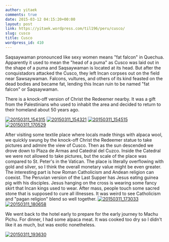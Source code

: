 ```yaml
---
author: yitaek
comments: true
date: 2015-03-12 04:15:20+00:00
layout: post
link: https://yitaek.wordpress.com/til196/peru/cusco/
slug: cusco
title: Cusco
wordpress_id: 410
---
```


Saqsaywaman pronounced like sexy women means "fat falcon" in Quechua. Apparently it used to mean the "head of a puma" as Cusco was laid out in the shape of a puma and Saqsaywaman is located at its head. But after the conquistadors attacked the Cusco, they left Incan corpses out on the field near Sawsaywaman. Falcons, vultures, and others of its kind feasted on the dead bodies and became fat, lending this Incan ruin to be named "fat falcon" or Saqsaywaman.

There is a knock-off version of Christ the Redeemer nearby. It was a gift from the Palestinians who used to inhabit the area and decided to return to their homeland about 50 years ago.

[![20150311_154315](https://yitaek.files.wordpress.com/2015/03/20150311_154315.jpg?w=300)](https://yitaek.files.wordpress.com/2015/03/20150311_154315.jpg) [![20150311_154321](https://yitaek.files.wordpress.com/2015/03/20150311_154321.jpg?w=300)](https://yitaek.files.wordpress.com/2015/03/20150311_154321.jpg) [![20150311_154515](https://yitaek.files.wordpress.com/2015/03/20150311_154515.jpg?w=300)](https://yitaek.files.wordpress.com/2015/03/20150311_154515.jpg) [![20150311_170529](https://yitaek.files.wordpress.com/2015/03/20150311_170529.jpg?w=300)](https://yitaek.files.wordpress.com/2015/03/20150311_170529.jpg)

After visiting some textile place where locals made things with alpaca wool, we quickly swung by the knock-off Christ the Redeemer statue to take pictures and admire the view of Cusco. Then as the sun descended we drove down to Plaza de Armas and Catedral del Cuzco. Inside the Catedral we were not allowed to take pictures, but the scale of the place was compared to St. Peter's in the Vatican. The place is literally overflowing with gold and silver, so I think the overall monetary value might be even greater. The interesting part is how Roman Catholicism and Andean religion can coexist. The Peruvian version of the Last Supper has Jesus eating guinea pig with his disciples. Jesus hanging on the cross is wearing some fancy skirt that Incan kings used to wear. After mass, people touch some sacred stone that is supposed to cure all illnesses. It was weird to see Catholicism and "pagan religion" blend so well together.
[![20150311_173033](https://yitaek.files.wordpress.com/2015/03/20150311_173033.jpg?w=300)](https://yitaek.files.wordpress.com/2015/03/20150311_173033.jpg) [![20150311_180658](https://yitaek.files.wordpress.com/2015/03/20150311_180658.jpg?w=300)](https://yitaek.files.wordpress.com/2015/03/20150311_180658.jpg)

We went back to the hotel early to prepare for the early journey to Machu Pichu. For dinner, I had some alpaca meat. It was cooked too dry so I didn't like it as much, but was exotic nonetheless.

[![20150311_193630](https://yitaek.files.wordpress.com/2015/03/20150311_193630.jpg?w=300)](https://yitaek.files.wordpress.com/2015/03/20150311_193630.jpg)
